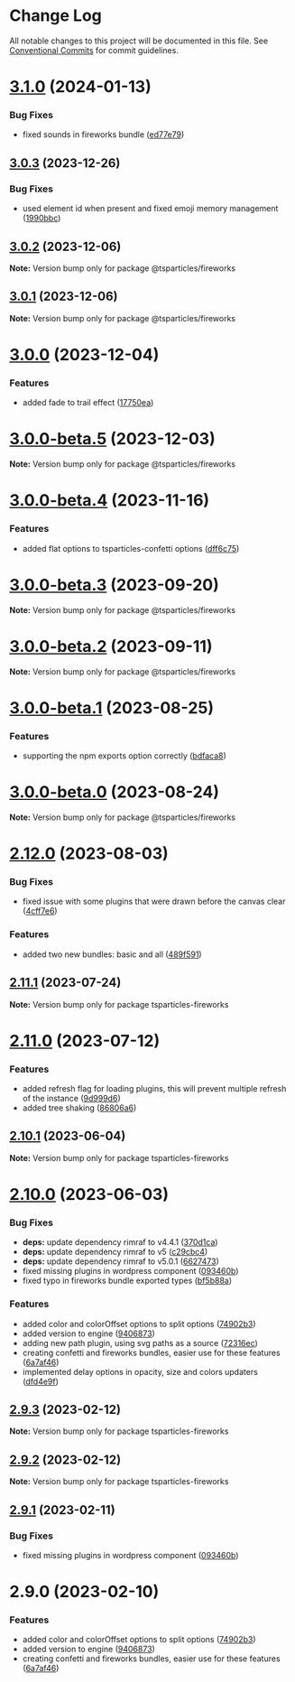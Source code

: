 # Change Log

All notable changes to this project will be documented in this file.
See [Conventional Commits](https://conventionalcommits.org) for commit guidelines.

# [3.1.0](https://github.com/tsparticles/tsparticles/compare/v3.0.3...v3.1.0) (2024-01-13)

### Bug Fixes

-   fixed sounds in fireworks bundle ([ed77e79](https://github.com/tsparticles/tsparticles/commit/ed77e79521a73dc30ce5a7517ea8cf54b72f1f78))

## [3.0.3](https://github.com/tsparticles/tsparticles/compare/v3.0.2...v3.0.3) (2023-12-26)

### Bug Fixes

-   used element id when present and fixed emoji memory management ([1990bbc](https://github.com/tsparticles/tsparticles/commit/1990bbcd9079366db7ec3dedf4477ba43d2c47cf))

## [3.0.2](https://github.com/tsparticles/tsparticles/compare/v3.0.1...v3.0.2) (2023-12-06)

**Note:** Version bump only for package @tsparticles/fireworks

## [3.0.1](https://github.com/tsparticles/tsparticles/compare/v3.0.0...v3.0.1) (2023-12-06)

**Note:** Version bump only for package @tsparticles/fireworks

# [3.0.0](https://github.com/tsparticles/tsparticles/compare/v3.0.0-beta.5...v3.0.0) (2023-12-04)

### Features

-   added fade to trail effect ([17750ea](https://github.com/tsparticles/tsparticles/commit/17750eacdf86de208b2e723decc2ffb65521474b))

# [3.0.0-beta.5](https://github.com/tsparticles/tsparticles/compare/v3.0.0-beta.4...v3.0.0-beta.5) (2023-12-03)

**Note:** Version bump only for package @tsparticles/fireworks

# [3.0.0-beta.4](https://github.com/tsparticles/tsparticles/compare/v3.0.0-beta.3...v3.0.0-beta.4) (2023-11-16)

### Features

-   added flat options to tsparticles-confetti options ([dff6c75](https://github.com/tsparticles/tsparticles/commit/dff6c7590c5a844e34547513637c8ad0f13a3d66))

# [3.0.0-beta.3](https://github.com/tsparticles/tsparticles/compare/v3.0.0-beta.2...v3.0.0-beta.3) (2023-09-20)

**Note:** Version bump only for package @tsparticles/fireworks

# [3.0.0-beta.2](https://github.com/tsparticles/tsparticles/compare/v3.0.0-beta.1...v3.0.0-beta.2) (2023-09-11)

**Note:** Version bump only for package @tsparticles/fireworks

# [3.0.0-beta.1](https://github.com/tsparticles/tsparticles/compare/v3.0.0-beta.0...v3.0.0-beta.1) (2023-08-25)

### Features

-   supporting the npm exports option correctly ([bdfaca8](https://github.com/tsparticles/tsparticles/commit/bdfaca8077b8a3a4b1f482cc2ae5766914dcfaf7))

# [3.0.0-beta.0](https://github.com/tsparticles/tsparticles/compare/v2.12.0...v3.0.0-beta.0) (2023-08-24)

**Note:** Version bump only for package @tsparticles/fireworks

# [2.12.0](https://github.com/tsparticles/tsparticles/compare/v2.11.1...v2.12.0) (2023-08-03)

### Bug Fixes

-   fixed issue with some plugins that were drawn before the canvas clear ([4cff7e6](https://github.com/tsparticles/tsparticles/commit/4cff7e6817b12d3a3bcaa033eab9f9099afb53ea))

### Features

-   added two new bundles: basic and all ([489f591](https://github.com/tsparticles/tsparticles/commit/489f5916a1b8b8b6c710ac16fbc691a0e591ab19))

## [2.11.1](https://github.com/tsparticles/tsparticles/compare/v2.11.0...v2.11.1) (2023-07-24)

**Note:** Version bump only for package tsparticles-fireworks

# [2.11.0](https://github.com/tsparticles/tsparticles/compare/v2.10.1...v2.11.0) (2023-07-12)

### Features

-   added refresh flag for loading plugins, this will prevent multiple refresh of the instance ([9d999d6](https://github.com/tsparticles/tsparticles/commit/9d999d6fa2f0c0a45a551aab45b467a8f3b682c5))
-   added tree shaking ([86806a6](https://github.com/tsparticles/tsparticles/commit/86806a6054d89b050567599daab20da3b643b788))

## [2.10.1](https://github.com/tsparticles/tsparticles/compare/v2.10.0...v2.10.1) (2023-06-04)

**Note:** Version bump only for package tsparticles-fireworks

# [2.10.0](https://github.com/tsparticles/tsparticles/compare/v2.0.0-alpha.0...v2.10.0) (2023-06-03)

### Bug Fixes

-   **deps:** update dependency rimraf to v4.4.1 ([370d1ca](https://github.com/tsparticles/tsparticles/commit/370d1ca4d3bb0ea8bfe5fb3e0f5e1d74f45f4de6))
-   **deps:** update dependency rimraf to v5 ([c29cbc4](https://github.com/tsparticles/tsparticles/commit/c29cbc43ed0d3522b718e7236a48eae9b91cde43))
-   **deps:** update dependency rimraf to v5.0.1 ([6627473](https://github.com/tsparticles/tsparticles/commit/66274734c70b5759c59f7e949c8fcb2c8529bdf2))
-   fixed missing plugins in wordpress component ([093460b](https://github.com/tsparticles/tsparticles/commit/093460b7716276644ec72666af7fcaf1efe0bddd))
-   fixed typo in fireworks bundle exported types ([bf5b88a](https://github.com/tsparticles/tsparticles/commit/bf5b88a0243b268cad8327c70006229dbf1bc49a))

### Features

-   added color and colorOffset options to split options ([74902b3](https://github.com/tsparticles/tsparticles/commit/74902b33cdd37839b48dbd694c2e070735f9956b))
-   added version to engine ([9406873](https://github.com/tsparticles/tsparticles/commit/9406873c6551b59e64edbe3a0e4fe59ef2cde4c6))
-   adding new path plugin, using svg paths as a source ([72316ec](https://github.com/tsparticles/tsparticles/commit/72316ec38ee3556ad2db0af4e84a14529ddb1b9b))
-   creating confetti and fireworks bundles, easier use for these features ([6a7af46](https://github.com/tsparticles/tsparticles/commit/6a7af46f82b6ea70bbbba78b6f68e2529b6109a4))
-   implemented delay options in opacity, size and colors updaters ([dfd4e9f](https://github.com/tsparticles/tsparticles/commit/dfd4e9f711a83ff5ef6e1bcf5f6fdf62d61dc157))

## [2.9.3](https://github.com/tsparticles/tsparticles/compare/tsparticles-fireworks@2.9.2...tsparticles-fireworks@2.9.3) (2023-02-12)

**Note:** Version bump only for package tsparticles-fireworks

## [2.9.2](https://github.com/tsparticles/tsparticles/compare/tsparticles-fireworks@2.9.1...tsparticles-fireworks@2.9.2) (2023-02-12)

**Note:** Version bump only for package tsparticles-fireworks

## [2.9.1](https://github.com/tsparticles/tsparticles/compare/tsparticles-fireworks@2.9.0...tsparticles-fireworks@2.9.1) (2023-02-11)

### Bug Fixes

-   fixed missing plugins in wordpress component ([093460b](https://github.com/tsparticles/tsparticles/commit/093460b7716276644ec72666af7fcaf1efe0bddd))

# 2.9.0 (2023-02-10)

### Features

-   added color and colorOffset options to split options ([74902b3](https://github.com/tsparticles/tsparticles/commit/74902b33cdd37839b48dbd694c2e070735f9956b))
-   added version to engine ([9406873](https://github.com/tsparticles/tsparticles/commit/9406873c6551b59e64edbe3a0e4fe59ef2cde4c6))
-   creating confetti and fireworks bundles, easier use for these features ([6a7af46](https://github.com/tsparticles/tsparticles/commit/6a7af46f82b6ea70bbbba78b6f68e2529b6109a4))
